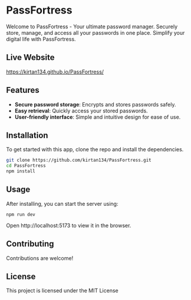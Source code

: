 # PassFortress
 Welcome to PassFortress - Your ultimate password manager. Securely store, manage, and access all your passwords in one place. Simplify your digital life with PassFortress.

## Live Website
https://kirtan134.github.io/PassFortress/

## Features
- **Secure password storage**: Encrypts and stores passwords safely.
- **Easy retrieval**: Quickly access your stored passwords.
- **User-friendly interface**: Simple and intuitive design for ease of use.

## Installation

To get started with this app, clone the repo and install the dependencies.

```bash
git clone https://github.com/kirtan134/PassFortress.git
cd PassFortress
npm install
```
## Usage
After installing, you can start the server using:

```
npm run dev
```
Open http://localhost:5173 to view it in the browser.

## Contributing

Contributions are welcome!

## License

This project is licensed under the MIT License 


